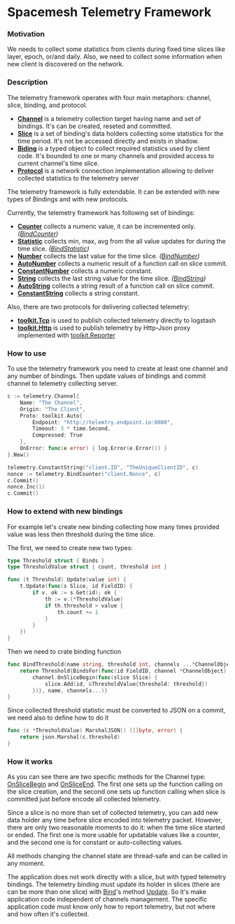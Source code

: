 # Spacemesh Telemetry Framework

### Motivation

We needs to collect some statistics from clients during fixed time slices like layer, epoch, or/and daily. Also, we need to collect some information when new client is discovered on the network.

### Description

The telemetry framework operates with four main metaphors: channel, slice, binding, and protocol. 

* [**Channel**](channel.go#L9) is a telemetry collection target having name and set of bindings. It's can be created, reseted and committed.
* [**Slice**](channel.go#L193) is a set of binding's data holders collecting some statistics for the time period. It's not be accessed directly and exists in shadow.
* [**Biding**](channel.go#L217) is a typed object to collect required statistics used by client code. It's bounded to one or many channels and provided access to current channel's time slice.
* [**Protocol**](channel.go#247) is a network connection implementation allowing to deliver collected statistics to the telemetry server

The telemetry framework is fully extendable. It can be extended with new types of Bindings and with new protocols.

Currently, the telemetry framework has following set of bindings:

* [**Counter**](counter.go#L8) collects a numeric value, it can be incremented only. _([BindCounter](counter.go#L8))_
* [**Statistic**](statistic.go#L7) collects min, max, avg from the all value updates for during the time slice. _([BindStatistic](statistic.go#L9))_ 
* [**Number**](number.go#L14) collects the last value for the time slice. _([BindNumber](number.go#L14))_
* [**AutoNumber**](number.go#L29) collects a numeric result of a function call on slice commit.
* [**ConstantNumber**](number.go#L45) collects a numeric constant.
* [**String**](string.go#L7) collects the last string value for the time slice. _([BindString](string.go#L14))_
* [**AutoString**](string.go#L29) collects a string result of a function call on slice commit.
* [**ConstantString**](string.go#L49) collects a string constant.

Also, there are two protocols for delivering collected telemetry:

* [**toolkit.Tcp**](toolkit/prototcp.go#L22) is used to publish collected telemetry directly to logstash 
* [**toolkit.Http**](toolkit/protohttp.go#L21) is used to publish telemetry by Http-Json proxy implemented with [toolkit.Reporter](toolkit/server.go#L17)

### How to use

To use the telemetry framework you need to create at least one channel and any number of bindings. Then update values of bindings and commit channel to telemetry collecting server.

```go
c := telemetry.Channel{
    Name: "The Channel", 
    Origin: "The Client",
    Proto: toolkit.Auto{
        Endpoint: "http://telemtry.endpoint.io:8080", 
        Timeout: 3 * time.Second, 
        Compressed: True
    },
    OnError: func(e error) { log.Error(e.Error()) }
}.New()

telemetry.ConstantString("client.ID", "TheUniqueClientID", c)
nonce := telemetry.BindCounter("client.Nonce", c)
c.Commit()
nonce.Inc(1)
c.Commit()
```

### How to extend with new bindings

For example let's create new binding collecting how many times provided value was less then threshold during the time slice.

The first, we need to create new two types:

```go
type Threshold struct { Binds }
type ThresholdValue struct { count, threshold int }

func (t Threshold) Update(value int) {
    t.Update(func(s Slice, id FieldID) {
        if v, ok := s.Get(id); ok {
            th := v.(*ThresholdValue)
            if th.threshold > value {
                th.count += 1	
            }           
        }
    })
}
```

Then we need to crate binding function
```go
func BindThreshold(name string, threshold int, channels ...*ChannelObject) Threshold {
	return Threshold{BindsFor(func(id FieldID, channel *ChannelObject) {
		channel.OnSliceBegin(func(slice Slice) {
			slice.Add(id, &ThresholdValue{threshold: threshold})
		})}, name, channels...)}
}
```

Since collected threshold statistic must be converted to JSON on a commit, we need also to define how to do it

```go
func (c *ThresholdValue) MarshalJSON() ([]byte, error) {
	return json.Marshal(c.threshold)
}
```

### How it works

As you can see there are two specific methods for the Channel type: [OnSliceBegin](channel.go#L126) and [OnSliceEnd](channel.go#L120). 
The first one sets up the function calling on the slice creation, and the second one sets up function calling when slice is committed just before encode all collected telemetry. 

Since a slice is no more than set of collected telemetry, you can add new data holder any time before slice encoded into telemetry packet. 
However, there are only two reasonable moments to do it: when the time slice started or ended. The first one is more usable for updatable values like a counter, and the second one is for constant or auto-collecting values.

All methods changing the channel state are thread-safe and can be called in any moment.

The application does not work directly with a slice, but with typed telemetry bindings. 
The telemetry binding must update its holder in slices (there are can be more than one slice) with [Bind](channel.go#L222)'s method [Update](channel.go#L239). 
So it's make application code independent of channels management. The specific application code must know only how to report telemetry, but not where and how often it's collected.

